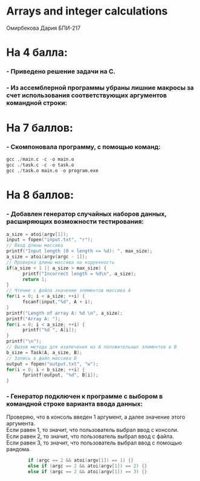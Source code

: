 # Arrays and integer calculations
Омирбекова Дария БПИ-217

# На 4 балла:
### - Приведено решение задачи на C.

### - Из ассемблерной программы убраны лишние макросы за счет использования соответствующих аргументов командной строки:

# На 7 баллов:
### - Скомпоновала программу, с помощью команд:
```s
gcc ./main.c -c -o main.o
gcc ./task.c -c -o task.o
gcc ./task.o main.o -o program.exe
```

# На 8 баллов:
### - Добавлен генератор случайных наборов данных, расширяющих возможности тестирования:
```c
a_size = atoi(argv[1]);
input = fopen("input.txt", "r");
// Ввод длины массива
printf("Input length (0 < length <= %d): ", max_size);
a_size = atoi(argv[argc - 1]);
// Проверка длины массива на коррекность
if(a_size < 1 || a_size > max_size) {
      printf("Incorrect length = %d\n", a_size);
      return 1;
}
// Чтение с файла значение элементов массива А
for(i = 0; i < a_size; ++i) {
      fscanf(input,"%d", A + i);
}
printf("Length of array A: %d \n", a_size);
printf("Array A: ");
for(i = 0; i < a_size; ++i) {
      printf("%d ", A[i]);
}
printf("\n");
// Вызов метода для извлечения из А положительных элементов в B
b_size = Task(A, a_size, B);
// Запись в файл массива B
output = fopen("output.txt", "w");
for(i = 0; i < b_size; ++i) {
      fprintf(output, "%d", B[i]);
}
```
### - Генератор подключен к программе с выбором в командной строке варианта ввода данных:<br>
Проверяю, что в консоль введен 1 аргумент, а далее значение этого аргумента.<br>
Если равен 1, то значит, что пользователь выбрал ввод с консоли.<br>
Если равен 2, то значит, что пользователь выбрал ввод с файла.<br>
Если равен 3, то значит, что пользователь выбрал ввод с помощью рандома.<br>

```c
        if (argc == 2 && atoi(argv[1]) == 1) {}
        else if (argc == 2 && atoi(argv[1]) == 2) {}
        else if (argc == 2 && atoi(argv[1]) == 3) {}
```
